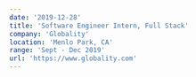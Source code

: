 ```yaml
---
date: '2019-12-28'
title: 'Software Engineer Intern, Full Stack'
company: 'Globality'
location: 'Menlo Park, CA'
range: 'Sept - Dec 2019'
url: 'https://www.globality.com'
---
```

